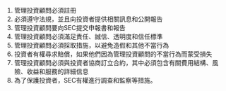 

1. 管理投資顧問必須註冊
2. 必須遵守法規，並且向投資者提供相關訊息和公開報告
3. 管理投資顧問要向SEC提交申報書和報告
4. 管理投資顧問必須滿足責任、誠信、透明度和信任標準
5. 管理投資顧問必須採取措施，以避免造假和其他不當行為
6. 投資者有權尋求賠償，如果他們因為管理投資顧問的不當行為而蒙受損失
7. 管理投資顧問必須與投資者協商訂立合約，其中必須包含有關費用結構、風險、收益和服務的詳細信息
8. 為了保護投資者，SEC有權進行調查和監察等措施。